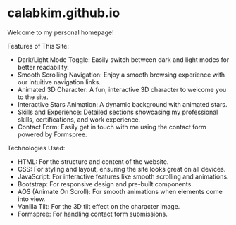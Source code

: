 # calabkim.github.io
Welcome to my personal homepage! 

Features of This Site:

- Dark/Light Mode Toggle: Easily switch between dark and light modes for better readability.
- Smooth Scrolling Navigation: Enjoy a smooth browsing experience with our intuitive navigation links.
- Animated 3D Character: A fun, interactive 3D character to welcome you to the site.
- Interactive Stars Animation: A dynamic background with animated stars.
- Skills and Experience: Detailed sections showcasing my professional skills, certifications, and work experience.
- Contact Form: Easily get in touch with me using the contact form powered by Formspree.

Technologies Used:

- HTML: For the structure and content of the website.
- CSS: For styling and layout, ensuring the site looks great on all devices.
- JavaScript: For interactive features like smooth scrolling and animations.
- Bootstrap: For responsive design and pre-built components.
- AOS (Animate On Scroll): For smooth animations when elements come into view.
- Vanilla Tilt: For the 3D tilt effect on the character image.
- Formspree: For handling contact form submissions.
